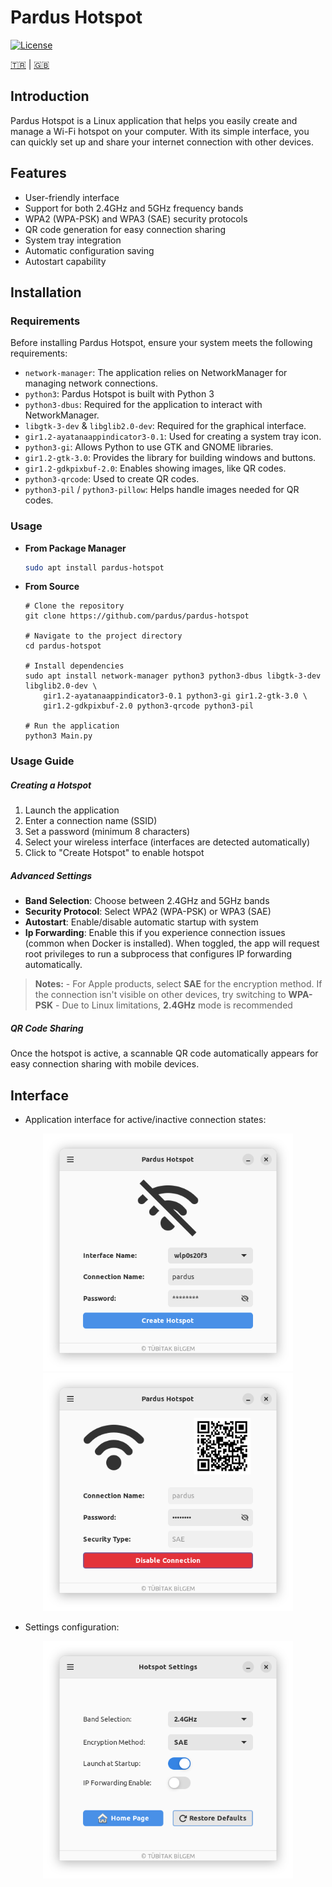 
# Pardus Hotspot

[![License](https://img.shields.io/badge/License-LGPL%20v3-blue.svg)](LICENSE)  

[🇹🇷](./README_TR.md) | [🇬🇧](./README.md)

## Introduction
Pardus Hotspot is a Linux application that helps you easily create and manage a Wi-Fi hotspot on your computer.
With its simple interface, you can quickly set up and share your internet connection with other devices.

## Features
- User-friendly interface
- Support for both 2.4GHz and 5GHz frequency bands
- WPA2 (WPA-PSK) and WPA3 (SAE) security protocols
- QR code generation for easy connection sharing
- System tray integration
- Automatic configuration saving
- Autostart capability

## Installation

### Requirements
Before installing Pardus Hotspot, ensure your system meets the following requirements:

- `network-manager`: The application relies on NetworkManager for managing network connections.
- `python3`: Pardus Hotspot is built with Python 3
- `python3-dbus`: Required for the application to interact with NetworkManager.
- `libgtk-3-dev` & `libglib2.0-dev`: Required for the graphical interface.
- `gir1.2-ayatanaappindicator3-0.1`: Used for creating a system tray icon.
- `python3-gi`: Allows Python to use GTK and GNOME libraries.
- `gir1.2-gtk-3.0`: Provides the library for building windows and buttons.
- `gir1.2-gdkpixbuf-2.0`: Enables showing images, like QR codes.
- `python3-qrcode`: Used to create QR codes.
- `python3-pil` / `python3-pillow`: Helps handle images needed for QR codes.

### Usage

  - __From Package Manager__
    ```bash
    sudo apt install pardus-hotspot
    ```
  - __From Source__
    ```
    # Clone the repository
    git clone https://github.com/pardus/pardus-hotspot

    # Navigate to the project directory
    cd pardus-hotspot

    # Install dependencies
    sudo apt install network-manager python3 python3-dbus libgtk-3-dev libglib2.0-dev \
        gir1.2-ayatanaappindicator3-0.1 python3-gi gir1.2-gtk-3.0 \
        gir1.2-gdkpixbuf-2.0 python3-qrcode python3-pil

    # Run the application
    python3 Main.py

    ```

### Usage Guide

 ##### Creating a Hotspot

  1. Launch the application
  2. Enter a connection name (SSID)
  3. Set a password (minimum 8 characters)
  4. Select your wireless interface (interfaces are detected automatically)
  5. Click to "Create Hotspot" to enable hotspot

 ##### Advanced Settings
  - __Band Selection__: Choose between 2.4GHz and 5GHz bands
  - __Security Protocol__: Select WPA2 (WPA-PSK) or WPA3 (SAE)
  - __Autostart__: Enable/disable automatic startup with system
  - __Ip Forwarding__: Enable this if you experience connection issues (common when Docker is installed). When toggled, the app will request root privileges to run a subprocess that configures IP forwarding automatically.

> __Notes:__
    - For Apple products, select **SAE** for the encryption method. If the connection isn't visible on other devices, try switching to **WPA-PSK**
    - Due to Linux limitations, **2.4GHz** mode is recommended

##### QR Code Sharing
Once the hotspot is active, a scannable QR code automatically appears for easy connection sharing with mobile devices.


## Interface
- Application interface for active/inactive connection states:

<p align="center">
  <img src="screenshots/disable.png" alt="Hotspot Disabled" width="400"/>
  <img src="screenshots/enable.png" alt="Hotspot Enabled" width="400"/>
</p>

 - Settings configuration:
 <p align= "center">
<img src="screenshots/settings.png" alt="Hotspot Settings" width="400"/>
</p>


